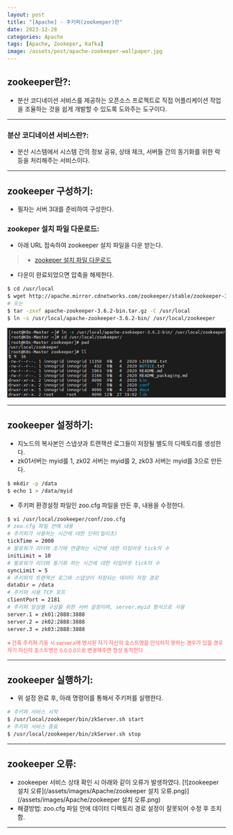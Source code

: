 ```yaml
---
layout: post
title: "[Apache] - 주키퍼(zookeeper)란"
date: 2023-12-28
categories: Apache
tags: [Apache, Zookeper, Kafka]
image: /assets/post/apache-zookeeper-wallpaper.jpg
---
```


## zookeeper란?:
-  분산 코디네이션 서비스를 제공하는 오픈소스 프로젝트로 직접 어플리케이션 작업을 조율하는 것을 쉽게 개발할 수 있도록 도와주는 도구이다.

* * *

### 분산 코디네이션 서비스란?:
- 분산 시스템에서 시스템 간의 정보 공유, 상태 체크, 서버들 간의 동기화를 위한 락 등을 처리해주는 서비스이다.

* * *

## zookeeper 구성하기:
- 필자는 서버 3대를 준비하여 구성한다.

### zookeper 설치 파일 다운로드:
- 아래 URL 접속하여 zookeeper 설치 파일을 다운 받는다.
> * [zookeper 설치 파일 다운로드](https://zookeeper.apache.org/releases.html "zookeper 설치 파일 다운로드")
- 다운이 완료되었으면 압축을 해제한다.
```bash
$ cd /usr/local
$ wget http://apache.mirror.cdnetworks.com/zookeeper/stable/zookeeper-3.6.2.tar.gz
# 또는 
$ tar -zxvf apache-zookeeper-3.6.2-bin.tar.gz -C /usr/local
$ ln -s /usr/local/apache-zookeeper-3.6.2-bin/ /usr/local/zookeeper
```
[![zookeeper 심볼릭 링크 설정과 폴더 구성](/assets/images/Apache/zookeeper%20심볼릭%20링크%20설정과%20폴더%20구성.png)](/assets/images/Apache/zookeeper%20심볼릭%20링크%20설정과%20폴더%20구성.png)

* * *

## zookeeper 설정하기:
- 지노드의 복사본인 스냅샷과 트랜잭션 로그들이 저장될 별도의 디렉토리를 생성한다.
- zk01서버는 myid를 1, zk02 서버는 myid를 2, zk03 서버는 myid를 3으로 만든다.
```bash
$ mkdir -p /data
$ echo 1 > /data/myid
```

- 주키퍼 환경설정 파일인 zoo.cfg 파일을 만든 후, 내용을 수정한다.
```bash
$ vi /usr/local/zookeeper/conf/zoo.cfg
# zoo.cfg 파일 안에 내용
# 주키퍼가 사용하는 시간에 대한 단위(밀리초)
tickTime = 2000 
# 팔로워가 리더와 초기에 연결하는 시간에 대한 타임아웃 tick의 수
initLimit = 10
# 팔로워가 리더와 동기화 하는 시간에 대한 타임아웃 tick의 수
syncLimit = 5 
# 주키퍼의 트랜잭션 로그와 스냅샷이 저장되는 데이터 저장 경로
dataDir = /data 
# 주키퍼 사용 TCP 포트
clientPort = 2181
# 주키퍼 앙상블 구성을 위한 서버 설정이며, server.myid 형식으로 사용
server.1 = zk01:2888:3888
server.2 = zk02:2888:3888
server.3 = zk03:2888:3888
```
<span style="color:#FA5858; font-size:12px">※ 간혹 주키퍼 기동 시 server.x에 명시된 자기 자신의 호스트명을 인식하지 못하는 경우가 있을 경우 자기 자신의 호스트명은 0.0.0.0으로 변경해주면 정상 동작한다</span>

* * *

## zookeeper 실행하기:
- 위 설정 완료 후, 아래 명령어를 통해서 주키퍼를 실행한다.
```bash
# 주키퍼 서비스 시작
$ /usr/local/zookeeper/bin/zkServer.sh start
# 주키퍼 서비스 종료
$ /usr/local/zookeeper/bin/zkServer.sh stop
```

* * *

## zookeeper 오류:
- zookeeper 서비스 상태 확인 시 아래와 같이 오류가 발생하였다.
[![zookeeper 설치 오류](/assets/images/Apache/zookeeper 설치 오류.png)](/assets/images/Apache/zookeeper 설치 오류.png)
- 해결방법: zoo.cfg 파일 안에 데이터 디렉토리 경로 설정이 잘못되어 수정 후 조치함.

* * *